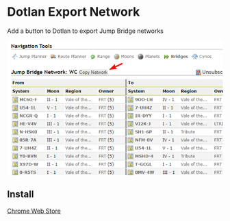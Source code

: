 # Dotlan Export Network

Add a button to Dotlan to export Jump Bridge networks

![screenshot](public/img/screenshot.png)

## Install

[Chrome Web Store](https://chrome.google.com/webstore/detail/dotlan-export-network/dpfmdoichfjipcoddopofbobhngmhcde)
